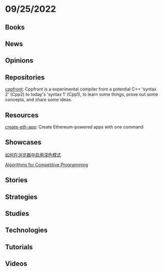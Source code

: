 # 09/25/2022

## Books

## News

## Opinions

## Repositories
[cppfront](https://github.com/hsutter/cppfront): Cppfront is a experimental compiler from a potential C++ 'syntax 2' (Cpp2) to today's 'syntax 1' (Cpp1), to learn some things, prove out some concepts, and share some ideas.

## Resources
[create-eth-app](https://github.com/paulrberg/create-eth-app): Create Ethereum-powered apps with one command

## Showcases
[如何在浏览器中启用深色模式](https://linux.cn/article-15035-1.html)

[Algorithms for Competitive Programming](https://cp-algorithms.com/)

## Stories

## Strategies

## Studies

## Technologies

## Tutorials

## Videos
